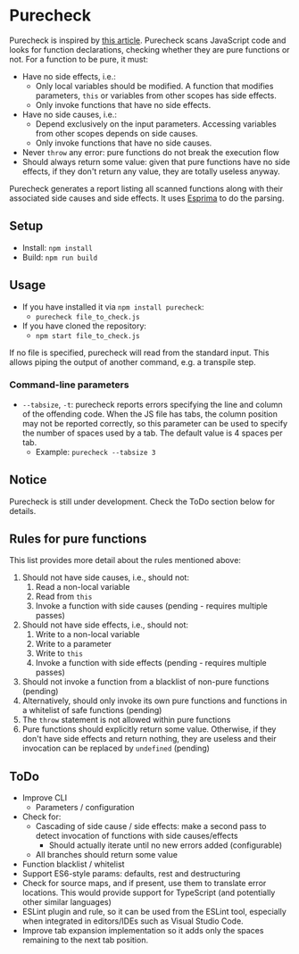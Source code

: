 # Purecheck
Purecheck is inspired by [this article](http://blog.jenkster.com/2015/12/what-is-functional-programming.html).
Purecheck scans JavaScript code and looks for function declarations, checking whether they are pure functions or not.
For a function to be pure, it must:
- Have no side effects, i.e.:
  - Only local variables should be modified. A function that modifies parameters, `this` or variables from other scopes has side effects.
  - Only invoke functions that have no side effects.
- Have no side causes, i.e.:
  - Depend exclusively on the input parameters. Accessing variables from other scopes depends on side causes.
  - Only invoke functions that have no side causes.
- Never `throw` any error: pure functions do not break the execution flow
- Should always return some value: given that pure functions have no side effects, if they don't return any value, they are totally useless anyway.

Purecheck generates a report listing all scanned functions along with their associated side causes and side effects. It uses [Esprima](http://esprima.org/) to do the parsing.

## Setup
- Install: `npm install`
- Build: `npm run build`

## Usage
- If you have installed it via `npm install purecheck`:
	- `purecheck file_to_check.js`
- If you have cloned the repository:
	- `npm start file_to_check.js`

If no file is specified, purecheck will read from the standard input. This allows piping the output of another command, e.g. a transpile step.

### Command-line parameters
- `--tabsize`, `-t`: purecheck reports errors specifying the line and column of the offending code. When the JS file has tabs, the column position may not be reported correctly, so this parameter can be used to specify the number of spaces used by a tab. The default value is 4 spaces per tab.
	- Example: `purecheck --tabsize 3`


## Notice
Purecheck is still under development. Check the ToDo section below for details.

## Rules for pure functions
This list provides more detail about the rules mentioned above:

1. Should not have side causes, i.e., should not:
	1. Read a non-local variable
	2. Read from `this`
	3. Invoke a function with side causes (pending - requires multiple passes)
2. Should not have side effects, i.e., should not:
	1. Write to a non-local variable
	2. Write to a parameter
	3. Write to `this`
	4. Invoke a function with side effects (pending - requires multiple passes)
3. Should not invoke a function from a blacklist of non-pure functions (pending)
4. Alternatively, should only invoke its own pure functions and functions in a whitelist of safe functions (pending)
5. The `throw` statement is not allowed within pure functions
6. Pure functions should explicitly return some value. Otherwise, if they don't have side effects and return nothing, they are useless and their invocation can be replaced by `undefined` (pending)


## ToDo
- Improve CLI
	- Parameters / configuration
- Check for:
	- Cascading of side cause / side effects: make a second pass to detect invocation of functions with side causes/effects
		- Should actually iterate until no new errors added (configurable)
	- All branches should return some value
- Function blacklist / whitelist
- Support ES6-style params: defaults, rest and destructuring
- Check for source maps, and if present, use them to translate error locations. This would provide support for TypeScript (and potentially other similar languages)
- ESLint plugin and rule, so it can be used from the ESLint tool, especially when integrated in editors/IDEs such as Visual Studio Code.
- Improve tab expansion implementation so it adds only the spaces remaining to the next tab position.
